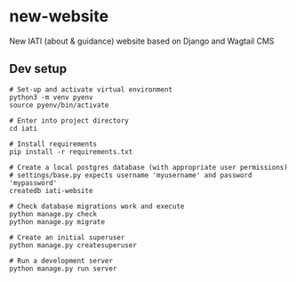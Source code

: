 # new-website
New IATI (about &amp; guidance) website based on Django and Wagtail CMS


## Dev setup
```
# Set-up and activate virtual environment
python3 -m venv pyenv
source pyenv/bin/activate

# Enter into project directory
cd iati

# Install requirements
pip install -r requirements.txt

# Create a local postgres database (with appropriate user permissions)
# settings/base.py expects username 'myusername' and password 'mypassword'
createdb iati-website

# Check database migrations work and execute
python manage.py check
python manage.py migrate

# Create an initial superuser
python manage.py createsuperuser

# Run a development server
python manage.py run server
```
